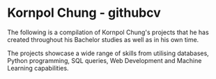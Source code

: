 # Kornpol Chung - githubcv


The following is a compilation of Kornpol Chung's projects that he has created throughout his Bachelor studies as well as in his own time.

The projects showcase a wide range of skills from utilising databases, Python programming, SQL queries, Web Development and Machine Learning capabilities.
